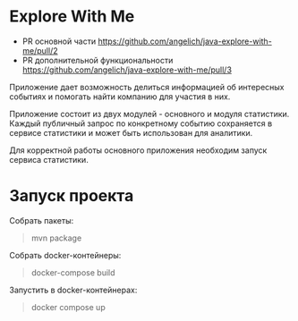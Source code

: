 # Explore With Me

* PR основной части https://github.com/angelich/java-explore-with-me/pull/2
* PR дополнительной функциональности https://github.com/angelich/java-explore-with-me/pull/3

Приложение дает возможность делиться информацией об интересных событиях и помогать найти компанию для участия в них.

Приложение состоит из двух модулей - основного и модуля статистики. Каждый публичный запрос по конкретному событию сохраняется в
сервисе статистики и может быть использован для аналитики.

Для корректной работы основного приложения необходим запуск сервиса статистики.

# Запуск проекта

Собрать пакеты:
> mvn package

Собрать docker-контейнеры:
> docker-compose build

Запустить в docker-контейнерах:
> docker compose up

